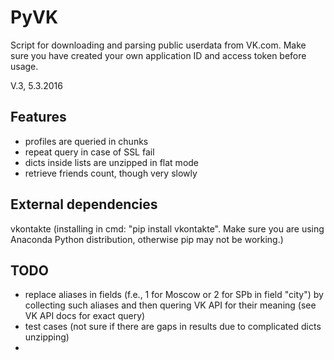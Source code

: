 # PyVK

Script for downloading and parsing public userdata from VK.com.
Make sure you have created your own application ID and access token before usage.

V.3, 5.3.2016
## Features

- profiles are queried in chunks
- repeat query in case of SSL fail
- dicts inside lists are unzipped in flat mode
- retrieve friends count, though very slowly

## External dependencies
vkontakte (installing in cmd: "pip install vkontakte". Make sure
you are using Anaconda Python distribution, otherwise pip may not be working.)

## TODO
- replace aliases in fields (f.e., 1 for Moscow or 2 for SPb in field "city")
by collecting such aliases and then quering VK API for their meaning (see 
VK API docs for exact query)
- test cases (not sure if there are gaps in results due to complicated dicts unzipping)
-
